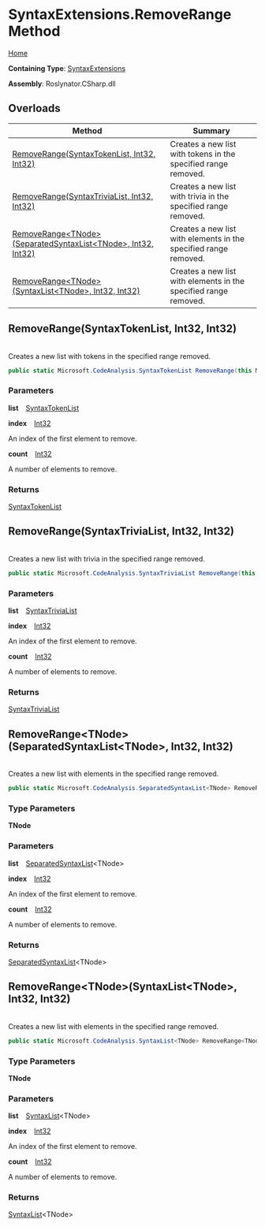 # SyntaxExtensions\.RemoveRange Method

[Home](../../../../README.md)

**Containing Type**: [SyntaxExtensions](../README.md)

**Assembly**: Roslynator\.CSharp\.dll

## Overloads

| Method | Summary |
| ------ | ------- |
| [RemoveRange(SyntaxTokenList, Int32, Int32)](../RemoveRange/README.md#Roslynator_CSharp_SyntaxExtensions_RemoveRange_Microsoft_CodeAnalysis_SyntaxTokenList_System_Int32_System_Int32_) | Creates a new list with tokens in the specified range removed\. |
| [RemoveRange(SyntaxTriviaList, Int32, Int32)](../RemoveRange/README.md#Roslynator_CSharp_SyntaxExtensions_RemoveRange_Microsoft_CodeAnalysis_SyntaxTriviaList_System_Int32_System_Int32_) | Creates a new list with trivia in the specified range removed\. |
| [RemoveRange\<TNode>(SeparatedSyntaxList\<TNode>, Int32, Int32)](#Roslynator_CSharp_SyntaxExtensions_RemoveRange__1_Microsoft_CodeAnalysis_SeparatedSyntaxList___0__System_Int32_System_Int32_) | Creates a new list with elements in the specified range removed\. |
| [RemoveRange\<TNode>(SyntaxList\<TNode>, Int32, Int32)](#Roslynator_CSharp_SyntaxExtensions_RemoveRange__1_Microsoft_CodeAnalysis_SyntaxList___0__System_Int32_System_Int32_) | Creates a new list with elements in the specified range removed\. |

## RemoveRange\(SyntaxTokenList, Int32, Int32\) <a id="Roslynator_CSharp_SyntaxExtensions_RemoveRange_Microsoft_CodeAnalysis_SyntaxTokenList_System_Int32_System_Int32_"></a>

\
Creates a new list with tokens in the specified range removed\.

```csharp
public static Microsoft.CodeAnalysis.SyntaxTokenList RemoveRange(this Microsoft.CodeAnalysis.SyntaxTokenList list, int index, int count)
```

### Parameters

**list** &ensp; [SyntaxTokenList](https://docs.microsoft.com/en-us/dotnet/api/microsoft.codeanalysis.syntaxtokenlist)

**index** &ensp; [Int32](https://docs.microsoft.com/en-us/dotnet/api/system.int32)

An index of the first element to remove\.

**count** &ensp; [Int32](https://docs.microsoft.com/en-us/dotnet/api/system.int32)

A number of elements to remove\.

### Returns

[SyntaxTokenList](https://docs.microsoft.com/en-us/dotnet/api/microsoft.codeanalysis.syntaxtokenlist)

## RemoveRange\(SyntaxTriviaList, Int32, Int32\) <a id="Roslynator_CSharp_SyntaxExtensions_RemoveRange_Microsoft_CodeAnalysis_SyntaxTriviaList_System_Int32_System_Int32_"></a>

\
Creates a new list with trivia in the specified range removed\.

```csharp
public static Microsoft.CodeAnalysis.SyntaxTriviaList RemoveRange(this Microsoft.CodeAnalysis.SyntaxTriviaList list, int index, int count)
```

### Parameters

**list** &ensp; [SyntaxTriviaList](https://docs.microsoft.com/en-us/dotnet/api/microsoft.codeanalysis.syntaxtrivialist)

**index** &ensp; [Int32](https://docs.microsoft.com/en-us/dotnet/api/system.int32)

An index of the first element to remove\.

**count** &ensp; [Int32](https://docs.microsoft.com/en-us/dotnet/api/system.int32)

A number of elements to remove\.

### Returns

[SyntaxTriviaList](https://docs.microsoft.com/en-us/dotnet/api/microsoft.codeanalysis.syntaxtrivialist)

## RemoveRange\<TNode>\(SeparatedSyntaxList\<TNode>, Int32, Int32\) <a id="Roslynator_CSharp_SyntaxExtensions_RemoveRange__1_Microsoft_CodeAnalysis_SeparatedSyntaxList___0__System_Int32_System_Int32_"></a>

\
Creates a new list with elements in the specified range removed\.

```csharp
public static Microsoft.CodeAnalysis.SeparatedSyntaxList<TNode> RemoveRange<TNode>(this Microsoft.CodeAnalysis.SeparatedSyntaxList<TNode> list, int index, int count) where TNode : Microsoft.CodeAnalysis.SyntaxNode
```

### Type Parameters

**TNode**

### Parameters

**list** &ensp; [SeparatedSyntaxList](https://docs.microsoft.com/en-us/dotnet/api/microsoft.codeanalysis.separatedsyntaxlist-1)\<TNode>

**index** &ensp; [Int32](https://docs.microsoft.com/en-us/dotnet/api/system.int32)

An index of the first element to remove\.

**count** &ensp; [Int32](https://docs.microsoft.com/en-us/dotnet/api/system.int32)

A number of elements to remove\.

### Returns

[SeparatedSyntaxList](https://docs.microsoft.com/en-us/dotnet/api/microsoft.codeanalysis.separatedsyntaxlist-1)\<TNode>

## RemoveRange\<TNode>\(SyntaxList\<TNode>, Int32, Int32\) <a id="Roslynator_CSharp_SyntaxExtensions_RemoveRange__1_Microsoft_CodeAnalysis_SyntaxList___0__System_Int32_System_Int32_"></a>

\
Creates a new list with elements in the specified range removed\.

```csharp
public static Microsoft.CodeAnalysis.SyntaxList<TNode> RemoveRange<TNode>(this Microsoft.CodeAnalysis.SyntaxList<TNode> list, int index, int count) where TNode : Microsoft.CodeAnalysis.SyntaxNode
```

### Type Parameters

**TNode**

### Parameters

**list** &ensp; [SyntaxList](https://docs.microsoft.com/en-us/dotnet/api/microsoft.codeanalysis.syntaxlist-1)\<TNode>

**index** &ensp; [Int32](https://docs.microsoft.com/en-us/dotnet/api/system.int32)

An index of the first element to remove\.

**count** &ensp; [Int32](https://docs.microsoft.com/en-us/dotnet/api/system.int32)

A number of elements to remove\.

### Returns

[SyntaxList](https://docs.microsoft.com/en-us/dotnet/api/microsoft.codeanalysis.syntaxlist-1)\<TNode>

